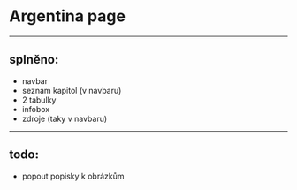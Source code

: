 # Argentina page
----------
## splněno:
- navbar
- seznam kapitol (v navbaru)
- 2 tabulky
- infobox
- zdroje (taky v navbaru)
----------
## todo:
- popout popisky k obrázkům
